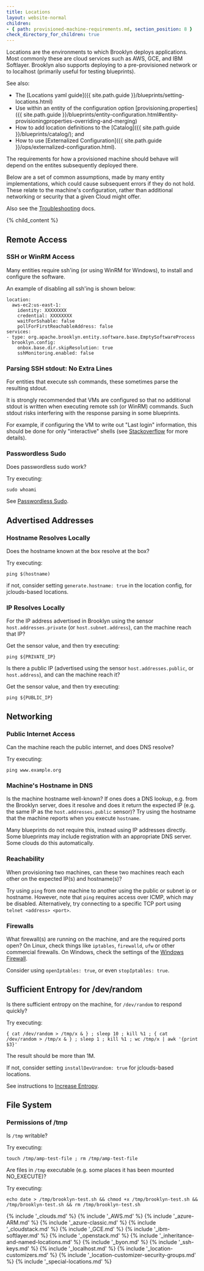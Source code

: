 ```yaml
---
title: Locations
layout: website-normal
children:
- { path: provisioned-machine-requirements.md, section_position: 8 }
check_directory_for_children: true
---
```


Locations are the environments to which Brooklyn deploys applications. Most commonly these 
are cloud services such as AWS, GCE, and IBM Softlayer. Brooklyn also supports deploying 
to a pre-provisioned network or to localhost (primarily useful for testing blueprints).

See also:

* The [Locations yaml guide]({{ site.path.guide }}/blueprints/setting-locations.html)
* Use within an entity of the configuration option 
  [provisioning.properties]({{ site.path.guide }}/blueprints/entity-configuration.html#entity-provisioningproperties-overriding-and-merging)
* How to add location definitions to the [Catalog]({{ site.path.guide }}/blueprints/catalog/); and 
* How to use [Externalized Configuration]({{ site.path.guide }}/ops/externalized-configuration.html).

The requirements for how a provisioned machine should behave will depend on the
entites subsequently deployed there.

Below are a set of common assumptions, made by many entity implementations, which
could cause subsequent errors if they do not hold. These relate to the machine's 
configuration, rather than additional networking or security that a given Cloud 
might offer.

Also see the [Troubleshooting]({{book.path.docs}}/ops/troubleshooting/index.md) docs.

{% child_content %}


## Remote Access

### SSH or WinRM Access

Many entities require ssh'ing (or using WinRM for Windows), to install and configure 
the software.

An example of disabling all ssh'ing is shown below:

    location:
      aws-ec2:us-east-1:
        identity: XXXXXXXX
        credential: XXXXXXXX
        waitForSshable: false
        pollForFirstReachableAddress: false
    services:
    - type: org.apache.brooklyn.entity.software.base.EmptySoftwareProcess
      brooklyn.config:
        onbox.base.dir.skipResolution: true
        sshMonitoring.enabled: false


### Parsing SSH stdout: No Extra Lines

For entities that execute ssh commands, these sometimes parse the resulting stdout.

It is strongly recommended that VMs are configured so that no additional stdout is written when executing 
remote ssh (or WinRM) commands. Such stdout risks interfering with the response parsing in some blueprints.

For example, if configuring the VM to write out "Last login" information, this should be done for only 
"interactive" shells (see [Stackoverflow](http://stackoverflow.com/a/415444/1393883) for more details).


### Passwordless Sudo

Does passwordless sudo work?

Try executing:

    sudo whoami

See [Passwordless Sudo](#passwordless-sudo).


## Advertised Addresses

### Hostname Resolves Locally

Does the hostname known at the box resolve at the box?

Try executing:

    ping $(hostname)

if not, consider setting `generate.hostname: true` in the location config, for jclouds-based locations.


### IP Resolves Locally

For the IP address advertised in Brooklyn using the sensor `host.addresses.private` (or `host.subnet.address`), 
can the machine reach that IP?

Get the sensor value, and then try executing:

    ping ${PRIVATE_IP}

Is there a public IP (advertised using the sensor `host.addresses.public`, or `host.address`), and can the 
machine reach it?

Get the sensor value, and then try executing:

    ping ${PUBLIC_IP}


## Networking

### Public Internet Access

Can the machine reach the public internet, and does DNS resolve?

Try executing:

    ping www.example.org


### Machine's Hostname in DNS

Is the machine hostname well-known? If ones does a DNS lookup, e.g. from the Brooklyn server, does it resolve and 
does it return the expected IP (e.g. the same IP as the `host.addresses.public` sensor)? Try using the hostname
that the machine reports when you execute `hostname`.

Many blueprints do not require this, instead using IP addresses directly. Some blueprints may include registration
with an appropriate DNS server. Some clouds do this automatically.


### Reachability

When provisioning two machines, can these two machines reach each other on the expected IP(s) and hostname(s)?

Try using `ping` from one machine to another using the public or subnet ip or hostname.
However, note that `ping` requires access over ICMP, which may be disabled. Alternatively,
try connecting to a specific TCP port using `telnet <address> <port>`.


### Firewalls

What firewall(s) are running on the machine, and are the required ports open?
On Linux, check things like `iptables`, `firewalld`, `ufw` or other commercial
firewalls. On Windows, check the settings of the 
[Windows Firewall](https://en.wikipedia.org/wiki/Windows_Firewall).

Consider using `openIptables: true`, or even `stopIptables: true`.


## Sufficient Entropy for /dev/random

Is there sufficient entropy on the machine, for `/dev/random` to respond quickly?

Try executing:

    { cat /dev/random > /tmp/x & } ; sleep 10 ; kill %1 ; { cat /dev/random > /tmp/x & } ; sleep 1 ; kill %1 ; wc /tmp/x | awk '{print $3}'

The result should be more than 1M.

If not, consider setting `installDevUrandom: true` for jclouds-based locations.

See instructions to [Increase Entropy]({{book.path.docs}}/ops/troubleshooting/increase-entropy.md).


## File System

### Permissions of /tmp

Is `/tmp` writable?

Try executing:

    touch /tmp/amp-test-file ; rm /tmp/amp-test-file

Are files in `/tmp` executable (e.g. some places it has been mounted NO_EXECUTE)?

Try executing:

    echo date > /tmp/brooklyn-test.sh && chmod +x /tmp/brooklyn-test.sh && /tmp/brooklyn-test.sh && rm /tmp/brooklyn-test.sh

{% include '_clouds.md' %}
{% include '_AWS.md' %}
{% include '_azure-ARM.md' %}
{% include '_azure-classic.md' %}
{% include '_cloudstack.md' %}
{% include '_GCE.md' %}
{% include '_ibm-softlayer.md' %}
{% include '_openstack.md' %}
{% include '_inheritance-and-named-locations.md' %}
{% include '_byon.md' %}
{% include '_ssh-keys.md' %}
{% include '_localhost.md' %}
{% include '_location-customizers.md' %}
{% include '_location-customizer-security-groups.md' %}
{% include '_special-locations.md' %}
